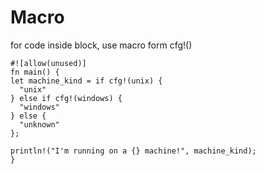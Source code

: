 # Macro

for code inside block, use macro form cfg!() 

```rustc
#![allow(unused)]
fn main() {
let machine_kind = if cfg!(unix) {
  "unix"
} else if cfg!(windows) {
  "windows"
} else {
  "unknown"
};

println!("I'm running on a {} machine!", machine_kind);
}
```
